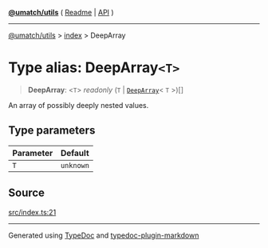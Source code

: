 [**@umatch/utils**](../../README.md) ( [Readme](../../README.md) \| [API](../../API.md) )

---

[@umatch/utils](../../API.md) > [index](../README.md) > DeepArray

# Type alias: DeepArray`<T>`

> **DeepArray**: \<`T`\> _readonly_ (`T` \| [`DeepArray`](type-alias.DeepArray.md)\< `T` \>)[]

An array of possibly deeply nested values.

## Type parameters

| Parameter | Default   |
| :-------- | :-------- |
| `T`       | `unknown` |

## Source

[src/index.ts:21](https://github.com/umatch-oficial/utils/blob/618b1ef/src/index.ts#L21)

---

Generated using [TypeDoc](https://typedoc.org/) and [typedoc-plugin-markdown](https://www.npmjs.com/package/typedoc-plugin-markdown)
